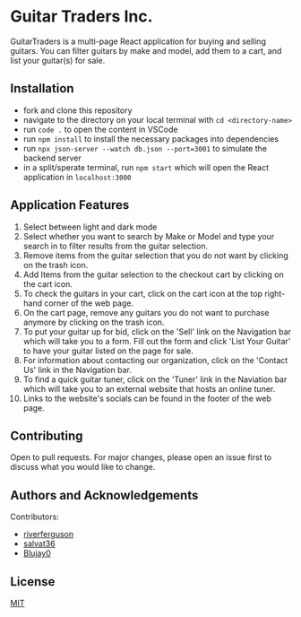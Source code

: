 # Guitar Traders Inc.
GuitarTraders is a multi-page React application for buying and selling guitars. You can filter guitars by make and model, add them to a cart, and list your guitar(s) for sale.

## Installation

* fork and clone this repository
* navigate to the directory on your local terminal with `cd <directory-name>`
* run `code .` to open the content in VSCode
* run `npm install` to install the necessary packages into dependencies
* run `npx json-server --watch db.json --port=3001` to simulate the backend server
* in a split/sperate terminal, run `npm start` which will open the React application in `localhost:3000`

## Application Features
1. Select between light and dark mode
2. Select whether you want to search by Make or Model and type your search in to filter results from the guitar selection.
3. Remove items from the guitar selection that you do not want by clicking on the trash icon.
4. Add Items from the guitar selection to the checkout cart by clicking on the cart icon.
5. To check the guitars in your cart, click on the cart icon at the top right-hand corner of the web page.
6. On the cart page, remove any guitars you do not want to purchase anymore by clicking on the trash icon.
7. To put your guitar up for bid, click on the 'Sell' link on the Navigation bar which will take you to a form. Fill out the form and click 'List Your Guitar' to have your guitar listed on the page for sale.
8. For information about contacting our organization, click on the 'Contact Us' link in the Navigation bar.
9. To find a quick guitar tuner, click on the 'Tuner' link in the Naviation bar which will take you to an external website that hosts an online tuner.
10. Links to the website's socials can be found in the footer of the web page.

## Contributing
Open to pull requests. For major changes, please open an issue first to discuss what you would like to change.

## Authors and Acknowledgements
Contributors:
* [riverferguson](https://github.com/riverferguson)
* [salvat36](https://github.com/salvat36)
* [Blujay0](https://github.com/Blujay0)

## License
[MIT](https://choosealicense.com/licenses/mit/)